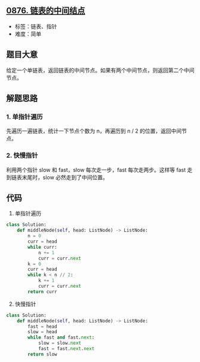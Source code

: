 ## [0876. 链表的中间结点](https://leetcode-cn.com/problems/middle-of-the-linked-list/)

- 标签：链表、指针
- 难度：简单

## 题目大意

给定一个单链表，返回链表的中间节点。如果有两个中间节点，则返回第二个中间节点。

## 解题思路

### 1. 单指针遍历

先遍历一遍链表，统计一下节点个数为 n，再遍历到 n / 2 的位置，返回中间节点。

### 2. 快慢指针

利用两个指针 slow 和 fast，slow 每次走一步，fast 每次走两步。这样等 fast 走到链表末尾时，slow 必然走到了中间位置。

## 代码

1. 单指针遍历

```Python
class Solution:
    def middleNode(self, head: ListNode) -> ListNode:
        n = 0
        curr = head
        while curr:
            n += 1
            curr = curr.next
        k = 0
        curr = head
        while k < n // 2:
            k += 1
            curr = curr.next
        return curr
```

2. 快慢指针

```Python
class Solution:
    def middleNode(self, head: ListNode) -> ListNode:
        fast = head
        slow = head
        while fast and fast.next:
            slow = slow.next
            fast = fast.next.next
        return slow
```